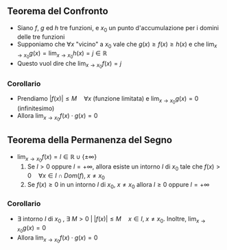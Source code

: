 ## Teorema del Confronto
* Siano $f$, $g$ ed $h$ tre funzioni, e $x_0$ un punto d'accumulazione per i domini delle tre funzioni
* Supponiamo che $\forall x$ "vicino" a $x_0$ vale che $g(x) \geq f(x) \geq h(x)$ e che $\lim_{x\to x_0}{g(x)} = \lim_{x\to x_0}{h(x)} = j \in \mathbb{R}$ 
* Questo vuol dire che $\lim_{x\to x_0}{f(x)} = j$ 
### Corollario
* Prendiamo $|f(x)| \leq M \quad \forall x$ (funzione limitata) e $\lim_{x\to x_0}{g(x)} = 0$ (infinitesimo)
* Allora $\lim_{x\to x_0}{f(x) \cdot g(x)} = 0$ 

## Teorema della Permanenza del Segno
* $\lim_{x \to x_0} f(x) = l \in \mathbb{R} \cup \{\pm \infty\}$ 
	1. Se $l > 0$ oppure $l  = + \infty$, allora esiste un intorno $I$ di $x_0$ tale che $f(x)> 0 \quad \forall x \in I \cap Dom(f), \; x \neq x_0$ 
	2. Se $f(x) \geq 0$ in un intorno $I$ di $x_0$, $x \neq x_0$ allora $l \geq 0$ oppure $l = + \infty$ 
### Corollario 
* $\exists$ intorno $I$ di $x_0$ , $\exists$ $M > 0 \; | \; |f(x)| \leq M \quad x \in I, \; x \neq x_0$. Inoltre, $\lim_{x\to x_0}{g(x)} = 0$ 
* Allora $\lim_{x \to x_0}{f(x) \cdot g(x)} = 0$ 
